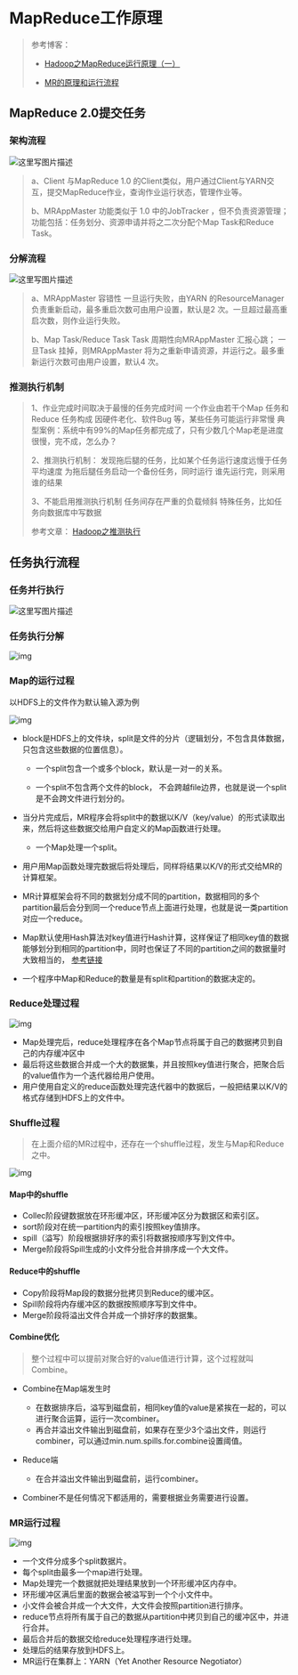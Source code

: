 # MapReduce工作原理

> 参考博客： 
>
> - [Hadoop之MapReduce运行原理（一）](https://blog.csdn.net/u013850277/article/details/59792145) 
>
> - [MR的原理和运行流程](https://blog.csdn.net/qq_31975963/article/details/84995460) 

## MapReduce 2.0提交任务

 ### 架构流程

![这里写图片描述](MapReduce执行流程.assets/架构流程.png) 

>  a、Client
>     与MapReduce 1.0 的Client类似，用户通过Client与YARN交互，提交MapReduce作业，查询作业运行状态，管理作业等。
>    
>  b、MRAppMaster
>     功能类似于 1.0 中的JobTracker ，但不负责资源管理；
>     功能包括：任务划分、资源申请并将之二次分配个Map Task和Reduce Task。

### 分解流程

![这里写图片描述](MapReduce执行流程.assets/分解流程.png) 

> a、MRAppMaster 容错性
>    一旦运行失败，由YARN 的ResourceManager 负责重新启动，最多重启次数可由用户设置，默认是2 次。一旦超过最高重启次数，则作业运行失败。
>
> b、Map Task/Reduce Task
>   Task 周期性向MRAppMaster 汇报心跳；
>   一旦Task 挂掉，则MRAppMaster 将为之重新申请资源，并运行之。最多重新运行次数可由用户设置，默认4 次。 

### 推测执行机制

>    1、作业完成时间取决于最慢的任务完成时间
>        一个作业由若干个Map 任务和Reduce 任务构成
>        因硬件老化、软件Bug 等，某些任务可能运行非常慢
>        典型案例：系统中有99%的Map任务都完成了，只有少数几个Map老是进度很慢，完不成，怎么办？
>
>    2、推测执行机制：
>        发现拖后腿的任务，比如某个任务运行速度远慢于任务平均速度
>        为拖后腿任务启动一个备份任务，同时运行
>        谁先运行完，则采用谁的结果
>
>    3、不能启用推测执行机制
>       任务间存在严重的负载倾斜
>       特殊任务，比如任务向数据库中写数据  
>
>    参考文章： [Hadoop之推测执行](https://blog.csdn.net/qianshangding0708/article/details/47615167) 

## 任务执行流程

### 任务并行执行

 ![这里写图片描述](MapReduce执行流程.assets/任务并行执行.png) 

### 任务执行分解

![img](MapReduce执行流程.assets/任务分解执行.png) 

### Map的运行过程

以HDFS上的文件作为默认输入源为例

 ![img](MapReduce执行流程.assets/Map运行过程.png) 

- block是HDFS上的文件块，split是文件的分片（逻辑划分，不包含具体数据，只包含这些数据的位置信息）。
  -  一个split包含一个或多个block，默认是一对一的关系。

  - 一个split不包含两个文件的block， 不会跨越file边界，也就是说一个split是不会跨文件进行划分的。

- 当分片完成后，MR程序会将split中的数据以K/V（key/value）的形式读取出来，然后将这些数据交给用户自定义的Map函数进行处理。

  - 一个Map处理一个split。

- 用户用Map函数处理完数据后将处理后，同样将结果以K/V的形式交给MR的计算框架。

- MR计算框架会将不同的数据划分成不同的partition，数据相同的多个partition最后会分到同一个reduce节点上面进行处理，也就是说一类partition对应一个reduce。

- Map默认使用Hash算法对key值进行Hash计算，这样保证了相同key值的数据能够划分到相同的partition中，同时也保证了不同的partition之间的数据量时大致相当的， [参考链接](https://zhuanlan.zhihu.com/p/42864264) 

- 一个程序中Map和Reduce的数量是有split和partition的数据决定的。

### Reduce处理过程

 ![img](MapReduce执行流程.assets/Reduce处理过程.png) 

- Map处理完后，reduce处理程序在各个Map节点将属于自己的数据拷贝到自己的内存缓冲区中
- 最后将这些数据合并成一个大的数据集，并且按照key值进行聚合，把聚合后的value值作为一个迭代器给用户使用。
- 用户使用自定义的reduce函数处理完迭代器中的数据后，一般把结果以K/V的格式存储到HDFS上的文件中。

### Shuffle过程

>  在上面介绍的MR过程中，还存在一个shuffle过程，发生与Map和Reduce之中。

![img](MapReduce执行流程.assets/shuffle过程.png)

####  **Map中的shuffle** 

- Collec阶段键数据放在环形缓冲区，环形缓冲区分为数据区和索引区。
- sort阶段对在统一partition内的索引按照key值排序。
- spill（溢写）阶段根据排好序的索引将数据按顺序写到文件中。
- Merge阶段将Spill生成的小文件分批合并排序成一个大文件。

####  Reduce中的shuffle 

- Copy阶段将Map段的数据分批拷贝到Reduce的缓冲区。
- Spill阶段将内存缓冲区的数据按照顺序写到文件中。
- Merge阶段将溢出文件合并成一个排好序的数据集。

####  Combine优化 

> 整个过程中可以提前对聚合好的value值进行计算，这个过程就叫Combine。

- Combine在Map端发生时

  - 在数据排序后，溢写到磁盘前，相同key值的value是紧挨在一起的，可以进行聚合运算，运行一次combiner。
  - 再合并溢出文件输出到磁盘前，如果存在至少3个溢出文件，则运行combiner，可以通过min.num.spills.for.combine设置阈值。
- Reduce端

  - 在合并溢出文件输出到磁盘前，运行combiner。
- Combiner不是任何情况下都适用的，需要根据业务需要进行设置。

### MR运行过程

![img](MapReduce执行流程.assets/MR运行过程.png)

- 一个文件分成多个split数据片。
- 每个split由最多一个map进行处理。
- Map处理完一个数据就把处理结果放到一个环形缓冲区内存中。
- 环形缓冲区满后里面的数据会被溢写到一个个小文件中。
- 小文件会被合并成一个大文件，大文件会按照partition进行排序。
- reduce节点将所有属于自己的数据从partition中拷贝到自己的缓冲区中，并进行合并。
- 最后合并后的数据交给reduce处理程序进行处理。
- 处理后的结果存放到HDFS上。
- MR运行在集群上：YARN（Yet Another Resource Negotiator）